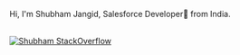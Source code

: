 Hi, I'm Shubham Jangid, Salesforce Developer🚀 from India. <br> <br>

[![Shubham StackOverflow](https://stackoverflow-badge.onrender.com/api/StackOverflowBadge/14122375)](https://salesforce.stackexchange.com/users/116621/shubham-jangid)
